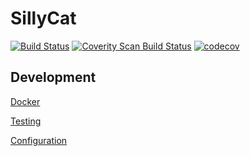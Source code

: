 SillyCat
========

[![Build Status](https://travis-ci.org/Andreasdahlberg/sillycat.svg?branch=master)](https://travis-ci.org/Andreasdahlberg/sillycat)
[![Coverity Scan Build Status](https://scan.coverity.com/projects/11957/badge.svg)](https://scan.coverity.com/projects/andreasdahlberg-sillycat)
[![codecov](https://codecov.io/gh/Andreasdahlberg/sillycat/branch/master/graph/badge.svg)](https://codecov.io/gh/Andreasdahlberg/sillycat)

## Development

[Docker](docker/README.md)

[Testing](firmware/tests/README.md)

[Configuration](scripts/memory/README.md#config)
